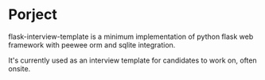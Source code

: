 # Porject

flask-interview-template is a minimum implementation of python flask web framework with peewee orm and sqlite integration.

It's currently used as an interview template for candidates to work on, often onsite.
